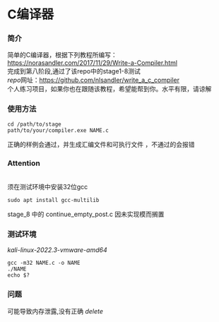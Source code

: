 # C编译器

### 简介
简单的C编译器，根据下列教程所编写：
<br>https://norasandler.com/2017/11/29/Write-a-Compiler.html
<br>完成到第八阶段,通过了该repo中的stage1-8测试 
<br>*repo*网址：https://github.com/nlsandler/write_a_c_compiler
<br>个人练习项目，如果你也在跟随该教程，希望能帮到你。水平有限，请谅解
### 使用方法
```commandline
cd /path/to/stage
path/to/your/compiler.exe NAME.c
```
正确的样例会通过，并生成汇编文件和可执行文件 ，不通过的会报错

### Attention
<br>须在测试环境中安装32位gcc
```commandline
sudo apt install gcc-multilib
```
stage_8 中的 continue_empty_post.c 因未实现模而搁置
### 测试环境
*kali-linux-2022.3-vmware-amd64*

```commandline
gcc -m32 NAME.c -o NAME
./NAME
echo $?
```

### 问题

可能导致内存泄露,没有正确 *delete*